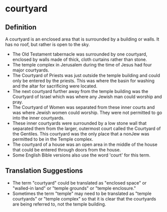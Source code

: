 # courtyard

## Definition

A courtyard is an enclosed area that is surrounded by a building or walls. It has no roof, but rather is open to the sky.

* The Old Testament tabernacle was surrounded by one courtyard, enclosed by walls made of thick, cloth curtains rather than stone.
* The temple complex in Jerusalem during the time of Jesus had four major courtyards.
* The Courtyard of Priests was just outside the temple building and could only be entered by the priests. This was where the basin for washing and the altar for sacrificing were located.
* The next courtyard further away from the temple building was the Courtyard of Israel which was where any Jewish man could worship and pray.
* The Courtyard of Women was separated from these inner courts and was where Jewish women could worship. They were not permitted to go into the inner courtyards.
* These inner courtyards were surrounded by a low stone wall that separated them from the larger, outermost court called the Courtyard of the Gentiles. This courtyard was the only place that a nonJew was permitted to be in the Temple complex.
* The courtyard of a house was an open area in the middle of the house that could be entered through doors from the house.
* Some English Bible versions also use the word 'court' for this term.


## Translation Suggestions



* The term "courtyard" could be translated as "enclosed space" or "walled-in land" or "temple grounds" or "temple enclosure."
* Sometimes the term "temple" may need to be translated as "temple courtyards" or "temple complex" so that it is clear that the courtyards are being referred to, not the temple building.